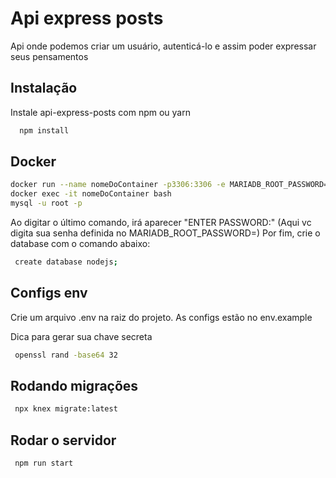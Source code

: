 
# Api express posts

Api onde podemos criar um usuário, autenticá-lo e assim poder expressar seus pensamentos





## Instalação

Instale 
api-express-posts com npm ou yarn


```bash
  npm install 

```
## Docker

 ```bash
 docker run --name nomeDoContainer -p3306:3306 -e MARIADB_ROOT_PASSWORD=SUASENHA -d mariadb:latest
 docker exec -it nomeDoContainer bash
 mysql -u root -p

```

 Ao digitar o último comando, irá aparecer "ENTER PASSWORD:" (Aqui vc digita sua senha definida no MARIADB_ROOT_PASSWORD=)
 Por fim, crie o database com o comando abaixo:
 
 ```bash
  create database nodejs;

```
##
## Configs env

 Crie um arquivo .env na raiz do projeto. As configs estão no env.example

Dica para gerar sua chave secreta

```bash
 openssl rand -base64 32
```

## Rodando migrações

```bash
 npx knex migrate:latest
```

## Rodar o servidor


```bash
 npm run start
```
